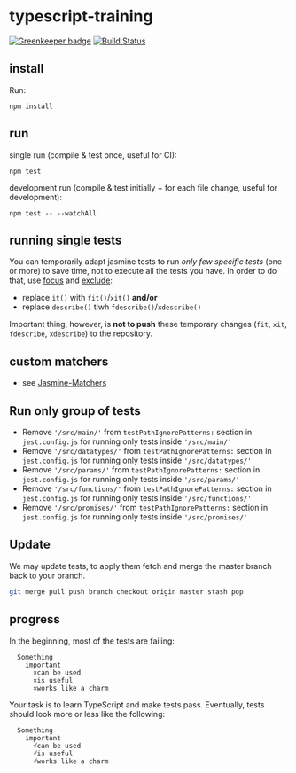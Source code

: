 # typescript-training

[![Greenkeeper badge](https://badges.greenkeeper.io/riderx/typescript-training.svg)](https://greenkeeper.io/)
[![Build Status](https://travis-ci.org/riderx/typescript-training.svg?branch=exercises-step)](https://travis-ci.org/riderx/typescript-training)

## install

Run:

    npm install

## run

single run (compile & test once, useful for CI):

    npm test

development run (compile & test initially + for each file change, useful for development):

    npm test -- --watchAll

## running single tests

You can temporarily adapt jasmine tests to run *only few specific tests* (one
or more) to save time, not to execute all the tests you have. In order to do
that, use [focus](http://jasmine.github.io/2.6/focused_specs.html)
and [exclude](https://jasmine.github.io/2.6/introduction.html#section-Disabling_Suites):

 * replace `it()` with `fit()`/`xit()` **and/or**
 * replace `describe()` tiwh `fdescribe()`/`xdescribe()`

Important thing, however, is **not to push** these temporary changes (`fit`,
`xit`, `fdescribe`, `xdescribe`) to the repository.

## custom matchers

 * see [Jasmine-Matchers](https://github.com/JamieMason/Jasmine-Matchers)

## Run only group of tests

* Remove `'/src/main/'` from `testPathIgnorePatterns:` section in `jest.config.js` for running only tests inside `'/src/main/'`
* Remove `'/src/datatypes/'` from `testPathIgnorePatterns:` section in `jest.config.js` for running only tests inside `'/src/datatypes/'`
* Remove `'/src/params/'` from `testPathIgnorePatterns:` section in `jest.config.js` for running only tests inside `'/src/params/'`
* Remove `'/src/functions/'` from `testPathIgnorePatterns:` section in `jest.config.js` for running only tests inside `'/src/functions/'`
* Remove `'/src/promises/'` from `testPathIgnorePatterns:` section in `jest.config.js` for running only tests inside `'/src/promises/'`
## Update
We may update tests, to apply them fetch and merge the master branch back to
your branch.

```sh
git merge pull push branch checkout origin master stash pop
```

## progress

In the beginning, most of the tests are failing:

      Something
        important
          ×can be used
          ×is useful
          ×works like a charm

Your task is to learn TypeScript and make tests pass. Eventually, tests should look more or less like the following:

      Something
        important
          √can be used
          √is useful
          √works like a charm
